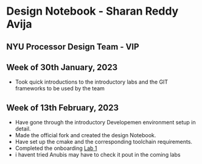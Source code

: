 # Design Notebook - Sharan Reddy Avija

## NYU Processor Design Team - VIP

## Week of 30th January, 2023
* Took quick introductions to the introductory labs and the GIT frameworks to be used by the team


## Week of 13th February, 2023
* Have gone through the introductory Developemen environment setup in detail.
* Made the official fork and created the design Notebook.
* Have set up the cmake and the corresponding toolchain requirements.
* Completed the onboarding [Lab 1](https://github.com/sharan-16/NYU_PDesign_Sharan)
* i havent tried Anubis may have to check it pout in the coming labs
